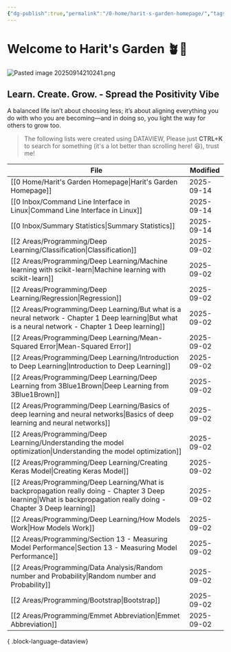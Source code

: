 ```yaml
---
{"dg-publish":true,"permalink":"/0-home/harit-s-garden-homepage/","tags":["gardenEntry"],"created":"2025-09-02T22:41:52.133+07:00","updated":"2025-09-14T21:02:48.588+07:00"}
---
```




# Welcome to Harit's Garden 🪴🌻
![Pasted image 20250914210241.png](/img/user/3%20Resources/Attachment/Pasted%20image%2020250914210241.png)
## Learn. Create. Grow. - Spread the Positivity Vibe
A balanced life isn’t about choosing less; it’s about aligning everything you do with who you are becoming—and in doing so, you light the way for others to grow too.

> The following lists were created using DATAVIEW, Please just **CTRL+K** to search for something (it's a lot better than scrolling here! 😆), trust me!
>

| File                                                                                                                                                                    | Modified   |
| ----------------------------------------------------------------------------------------------------------------------------------------------------------------------- | ---------- |
| [[0 Home/Harit's Garden Homepage\|Harit's Garden Homepage]]                                                                                                          | 2025-09-14 |
| [[0 Inbox/Command Line Interface in Linux\|Command Line Interface in Linux]]                                                                                         | 2025-09-14 |
| [[0 Inbox/Summary Statistics\|Summary Statistics]]                                                                                                                   | 2025-09-14 |
| [[2 Areas/Programming/Deep Learning/Classification\|Classification]]                                                                                                 | 2025-09-02 |
| [[2 Areas/Programming/Deep Learning/Machine learning with scikit-learn\|Machine learning with scikit-learn]]                                                         | 2025-09-02 |
| [[2 Areas/Programming/Deep Learning/Regression\|Regression]]                                                                                                         | 2025-09-02 |
| [[2 Areas/Programming/Deep Learning/But what is a neural network - Chapter 1 Deep learning\|But what is a neural network - Chapter 1 Deep learning]]                 | 2025-09-02 |
| [[2 Areas/Programming/Deep Learning/Mean-Squared Error\|Mean-Squared Error]]                                                                                         | 2025-09-02 |
| [[2 Areas/Programming/Deep Learning/Introduction to Deep Learning\|Introduction to Deep Learning]]                                                                   | 2025-09-02 |
| [[2 Areas/Programming/Deep Learning/Deep Learning from 3Blue1Brown\|Deep Learning from 3Blue1Brown]]                                                                 | 2025-09-02 |
| [[2 Areas/Programming/Deep Learning/Basics of deep learning and neural networks\|Basics of deep learning and neural networks]]                                       | 2025-09-02 |
| [[2 Areas/Programming/Deep Learning/Understanding the model optimization\|Understanding the model optimization]]                                                     | 2025-09-02 |
| [[2 Areas/Programming/Deep Learning/Creating Keras Model\|Creating Keras Model]]                                                                                     | 2025-09-02 |
| [[2 Areas/Programming/Deep Learning/What is backpropagation really doing - Chapter 3 Deep learning\|What is backpropagation really doing - Chapter 3 Deep learning]] | 2025-09-02 |
| [[2 Areas/Programming/Deep Learning/How Models Work\|How Models Work]]                                                                                               | 2025-09-02 |
| [[2 Areas/Programming/Section 13 - Measuring Model Performance\|Section 13 - Measuring Model Performance]]                                                           | 2025-09-02 |
| [[2 Areas/Programming/Data Analysis/Random number and Probability\|Random number and Probability]]                                                                   | 2025-09-02 |
| [[2 Areas/Programming/Bootstrap\|Bootstrap]]                                                                                                                         | 2025-09-02 |
| [[2 Areas/Programming/Emmet Abbreviation\|Emmet Abbreviation]]                                                                                                       | 2025-09-02 |

{ .block-language-dataview}